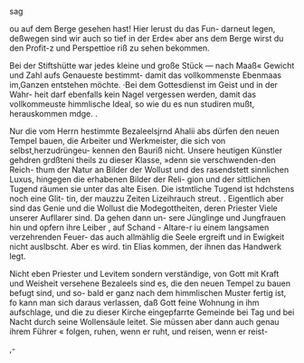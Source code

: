 sag

ou auf dem Berge gesehen hast! Hier lerust du das Fun-
darneut legen, deßwegen sind wir auch so tief in der Erde«
aber ans dem Berge wirst du den Profit-z und Perspettioe
riß zu sehen bekommen.

Bei der Stiftshütte war jedes kleine und große Stück —
nach Maaß« Gewicht und Zahl aufs Genaueste bestimmt-
damit das vollkommenste Ebenmaas im,Ganzen entstehen
möchte. ·Bei dem Gottesdienst im Geist und in der Wahr-
heit darf ebenfalls kein Nagel vergessen werden, damit das
vollkommeuste himmlische Ideal, so wie du es nun studiren
mußt, herauskommen mdge. .

Nur die vom Herrn hestimmte Bezaleelsjrnd Ahalii
abs dürfen den neuen Tempel bauen, die Arbeiter und
Werkmeister, die sich von selbst,herzudrüngeu- kennen den
Bauriß nicht. Unsere heutigen Künstler gehdren grdßteni
theils zu dieser Klasse, »denn sie verschwenden-den Reich-
thum der Natur an Bilder der Wollust und des rasendstett
sinnlichen Luxus, hingegen die erhabenen Bilder der Reli-
gion und der sittlichen Tugend räumen sie unter das alte
Eisen. Die istmtliche Tugend ist hdchstens noch eine Glit-
tin, der mauzzu Zeiten Lizeihrauch streut. . Eigentlich aber
sind das Genie und die Wollust die Modegottheiten, deren
Priester Viele unserer Aufllarer sind. Da gehen dann un-
sere Jünglinge und Jungfrauen hin und opfern ihre Leiber ,
auf Schand - Altare-r iu einem langsamen verzehrenden Feuer-
das auch allmählig die Seele ergreift und in Ewigkeit nicht
auslbscht. Aber es wird. tin Elias kommen, der ihnen
das Handwerk legt.

Nicht eben Priester und Levitem sondern verständige, von
Gott mit Kraft und Weisheit versehene Bezaleels sind
es, die den neuen Tempel zu bauen befugt sind, und so-
bald er ganz nach dem himmlischen Muster fertig ist, fo
kann man sich daraus verlassen, daß Gott feine Wohnung
in ihm aufschlage, und die zu dieser Kirche eingepfarrte
Gemeinde bei Tag und bei Nacht durch seine Wollensäule
leitet. Sie müssen aber dann auch genau ihrem Führer «
folgen, ruhen, wenn er ruht, und reisen, wenn er reist-

,-

